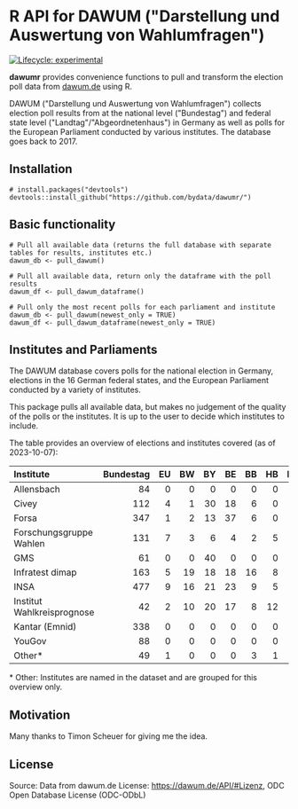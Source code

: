 # R API for DAWUM ("Darstellung und Auswertung von Wahlumfragen")

<!-- badges: start -->

[![Lifecycle: experimental](https://img.shields.io/badge/lifecycle-experimental-orange.svg)](https://lifecycle.r-lib.org/articles/stages.html#experimental)

<!-- badges: end -->

**dawumr** provides convenience functions to pull and transform the election poll data from [dawum.de](https://dawum.de/) using R.

DAWUM ("Darstellung und Auswertung von Wahlumfragen") collects election poll results from at the national level ("Bundestag") and federal state level ("Landtag"/"Abgeordnetenhaus") in Germany as well as polls for the European Parliament conducted by various institutes. The database goes back to 2017.

## Installation

```{r}
# install.packages("devtools")
devtools::install_github("https://github.com/bydata/dawumr/")
```

## Basic functionality

```{r}
# Pull all available data (returns the full database with separate tables for results, institutes etc.)
dawum_db <- pull_dawum()

# Pull all available data, return only the dataframe with the poll results
dawum_df <- pull_dawum_dataframe()

# Pull only the most recent polls for each parliament and institute
dawum_db <- pull_dawum(newest_only = TRUE)
dawum_df <- pull_dawum_dataframe(newest_only = TRUE)
```

## Institutes and Parliaments

The DAWUM database covers polls for the national election in Germany, elections in the 16 German federal states, and the European Parliament conducted by a variety of institutes.

This package pulls all available data, but makes no judgement of the quality of the polls or the institutes. It is up to the user to decide which institutes to include.

The table provides an overview of elections and institutes covered (as of 2023-10-07):

| Institute                  | Bundestag |  EU |  BW |  BY |  BE |  BB |  HB |  HH |  HE |  MV |  NI | NRW |  RP |  SL |  SN |  ST |  SH |  TH |
|:---------------|-------:|---:|---:|---:|---:|---:|---:|---:|---:|---:|---:|---:|---:|---:|---:|---:|---:|---:|
| Allensbach                 |        84 |   0 |   0 |   0 |   0 |   0 |   0 |   0 |   0 |   0 |   3 |   0 |   0 |   0 |   0 |   0 |   0 |   0 |
| Civey                      |       112 |   4 |   1 |  30 |  18 |   6 |   0 |   4 |   7 |   1 |   4 |   6 |   1 |   0 |   9 |   1 |   1 |   5 |
| Forsa                      |       347 |   1 |   2 |  13 |  37 |   6 |   0 |   3 |   1 |   8 |  10 |  15 |   1 |   1 |   0 |   0 |   0 |   1 |
| Forschungsgruppe Wahlen    |       131 |   7 |   3 |   6 |   4 |   2 |   5 |   2 |  10 |   2 |   4 |   5 |   3 |   4 |   2 |   2 |   4 |   2 |
| GMS                        |        61 |   0 |   0 |  40 |   0 |   0 |   0 |   0 |   0 |   0 |   0 |   0 |   0 |   0 |   0 |   1 |   0 |   0 |
| Infratest dimap            |       163 |   5 |  19 |  18 |  18 |  16 |   8 |   6 |  14 |  10 |  11 |  22 |  26 |   8 |   6 |   6 |  12 |  14 |
| INSA                       |       477 |   9 |  16 |  21 |  23 |   9 |   5 |   2 |  11 |  10 |  12 |  14 |   9 |   7 |  14 |   8 |  10 |  38 |
| Institut Wahlkreisprognose |        42 |   2 |  10 |  20 |  17 |   8 |  12 |   3 |  22 |   6 |  16 |  14 |   7 |   8 |   8 |   4 |  12 |   7 |
| Kantar (Emnid)             |       338 |   0 |   0 |   0 |   0 |   0 |   0 |   0 |   0 |   0 |   0 |   0 |   0 |   0 |   0 |   0 |   0 |   0 |
| YouGov                     |        88 |   0 |   0 |   0 |   0 |   0 |   0 |   0 |   0 |   0 |   0 |   5 |   0 |   0 |   0 |   0 |   0 |   0 |
| Other\*                    |        49 |   1 |   0 |   0 |   0 |   3 |   1 |   9 |   0 |   0 |   1 |   2 |   1 |   0 |   7 |   1 |   0 |   0 |

\* Other: Institutes are named in the dataset and are grouped for this overview only.

## Motivation

Many thanks to Timon Scheuer for giving me the idea.

## License

Source: Data from dawum.de License: <https://dawum.de/API/#Lizenz>, ODC Open Database License (ODC-ODbL)
